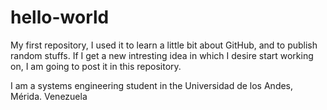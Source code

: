 # hello-world
My first repository, I used it to learn a little bit about GitHub, and to publish random stuffs.
If I get a new intresting idea in which I desire start working on, I am going to post it in this repository.

I am a systems engineering student in the Universidad de los Andes, Mérida. Venezuela
